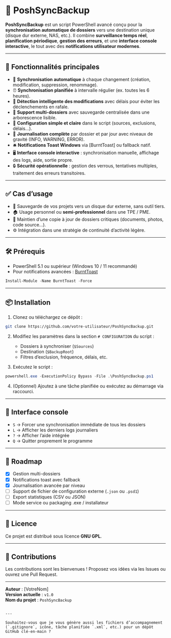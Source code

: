 # 💾 PoshSyncBackup

**PoshSyncBackup** est un script PowerShell avancé conçu pour la **synchronisation automatique de dossiers** vers une destination unique (disque dur externe, NAS, etc.). Il combine **surveillance temps réel**, **planification périodique**, **gestion des erreurs**, et une **interface console interactive**, le tout avec des **notifications utilisateur modernes**.

---

## 🚀 Fonctionnalités principales

- 🔄 **Synchronisation automatique** à chaque changement (création, modification, suppression, renommage).
- ⏰ **Synchronisation planifiée** à intervalle régulier (ex. toutes les 6 heures).
- 🧠 **Détection intelligente des modifications** avec délais pour éviter les déclenchements en rafale.
- 📁 **Support multi-dossiers** avec sauvegarde centralisée dans une arborescence lisible.
- 🔧 **Configuration simple et claire** dans le script (sources, exclusions, délais…).
- 📜 **Journalisation complète** par dossier et par jour avec niveaux de gravité (INFO, WARNING, ERROR).
- 🛎️ **Notifications Toast Windows** via [BurntToast] ou fallback natif.
- 🖥️ **Interface console interactive** : synchronisation manuelle, affichage des logs, aide, sortie propre.
- 🔒 **Sécurité opérationnelle** : gestion des verrous, tentatives multiples, traitement des erreurs transitoires.

---

## ✅ Cas d’usage

- 🔁 Sauvegarde de vos projets vers un disque dur externe, sans outil tiers.
- 🏠 Usage personnel ou **semi-professionnel** dans une TPE / PME.
- 📂 Maintien d’une copie à jour de dossiers critiques (documents, photos, code source…).
- ⚙️ Intégration dans une stratégie de continuité d’activité légère.

---

## 🛠️ Prérequis

- PowerShell 5.1 ou supérieur (Windows 10 / 11 recommandé)
- Pour notifications avancées : [BurntToast](https://github.com/Windos/BurntToast)

```powershell
Install-Module -Name BurntToast -Force
```

---

## 📦 Installation

1. Clonez ou téléchargez ce dépôt :

```bash
git clone https://github.com/votre-utilisateur/PoshSyncBackup.git
```

2. Modifiez les paramètres dans la section `# CONFIGURATION` du script :
   - Dossiers à synchroniser (`$Sources`)
   - Destination (`$BackupRoot`)
   - Filtres d’exclusion, fréquence, délais, etc.

3. Exécutez le script :

```powershell
powershell.exe -ExecutionPolicy Bypass -File .\PoshSyncBackup.ps1
```

4. (Optionnel) Ajoutez à une tâche planifiée ou exécutez au démarrage via raccourci.

---

## 🧭 Interface console

- `S` → Forcer une synchronisation immédiate de tous les dossiers
- `L` → Afficher les derniers logs journaliers
- `?` → Afficher l’aide intégrée
- `Q` → Quitter proprement le programme

---

## 🔄 Roadmap

- [x] Gestion multi-dossiers
- [x] Notifications toast avec fallback
- [x] Journalisation avancée par niveau
- [ ] Support de fichier de configuration externe (`.json` ou `.psd1`)
- [ ] Export statistiques (CSV ou JSON)
- [ ] Mode service ou packaging .exe / installateur

---

## 📄 Licence

Ce projet est distribué sous licence **GNU GPL**.

---

## 🤝 Contributions

Les contributions sont les bienvenues ! Proposez vos idées via les Issues ou ouvrez une Pull Request.

---

**Auteur** : [VotreNom]  
**Version actuelle** : `v1.0`  
**Nom du projet** : `PoshSyncBackup`
```

---

Souhaitez-vous que je vous génère aussi les fichiers d’accompagnement (`.gitignore`, icône, tâche planifiée `.xml`, etc.) pour un dépôt GitHub clé-en-main ?
